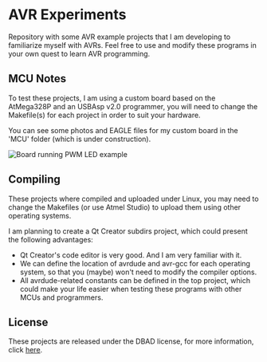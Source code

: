 # AVR Experiments

Repository with some AVR example projects that I am developing to familiarize myself with AVRs.
Feel free to use and modify these programs in your own quest to learn AVR programming.

## MCU Notes

To test these projects, I am using a custom board based on the AtMega328P and an USBAsp v2.0 programmer, you will need to change the Makefile(s) for each project in order to suit your hardware.

You can see some photos and EAGLE files for my custom board in the 'MCU' folder (which is under construction).

![Board running PWM LED example](https://raw.githubusercontent.com/alex-spataru/AVR-Experiments/master/MCU/Photos/Board%20running%20PWM%20LED%20example.jpg)

## Compiling

These projects where compiled and uploaded under Linux, you may need to change the Makefiles (or use Atmel Studio) to upload them using other operating systems.

I am planning to create a Qt Creator subdirs project, which could present the following advantages:

- Qt Creator's code editor is very good. And I am very familiar with it.
- We can define the location of avrdude and avr-gcc for each operating system, so that you (maybe) won't need to modify the compiler options.
- All avrdude-related constants can be defined in the top project, which could make your life easier when testing these programs with other MCUs and programmers.

## License

These projects are released under the DBAD license, for more information, click [here](LICENSE.md).
